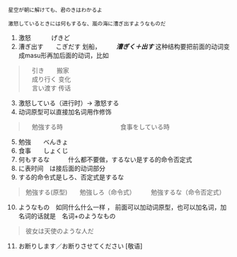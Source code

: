 
```
星空が朝に解けても、君のきはわかるよ
```

```
激怒しているときには何もするな、嵐の海に漕ぎ出すようなものだ
```

1. 激怒   　　　げきど
2. 漕ぎ出す　　こぎだす  划船，　　　___漕ぎく＋出す___   这种结构要把前面的动词变成masu形再加后面的动词，比如
> 　引き　　搬家     
> 　成り行く                变化      
> 　言い渡す             传话

3. 激怒している（进行时）-> 激怒する　
4. 动词原型可以直接加名词用作修饰
> 　勉強する時　　　　　　　　
> 　食事をしている時

5. 勉強　　べんきょ
6. 食事　　しょくじ
7. 何もするな　　　什么都不要做，するない是する的命令否定式
8. に表时间　は接后面的动词部分
9. する的命令式是しろ、否定式是するな
> 勉強する(原型)　　勉強しろ（命令式）　　　勉強するな（命令否定式）
10. ようなもの　如同什么什么一样  ， 前面可以加动词原型，也可以加名词，加名词的话就是　名词+のようなもの
> 彼女は天使のような人だ
11. お断りします／お断りさせてください  [敬语]


